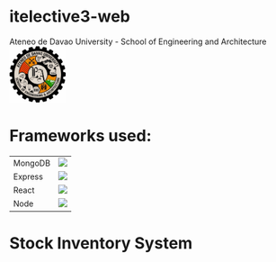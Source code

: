 # itelective3-web
<div style="display:flex; position:relative; margin:auto; padding:10px text-align:center;">
Ateneo de Davao University - School of Engineering and Architecture
</div>
<img src="addu-sea-logo.jpg" style="text-align: center;" height="100px" width="100px">

# Frameworks used:
<table>
    <tr>
        <td>MongoDB</td>
        <td><img src="https://encrypted-tbn0.gstatic.com/images?q=tbn:ANd9GcRy1E249a95askTT01RMD4JQpG2MiG6MKKZ_Ey3746E&s"></td>
    </tr>
    <tr>
        <td>Express</td>
        <td><img src="https://w7.pngwing.com/pngs/925/447/png-transparent-express-js-node-js-javascript-mongodb-node-js-text-trademark-logo.png" width="100px"></td>
    </tr>
    <tr>
        <td>React</td>
        <td><img src="https://upload.wikimedia.org/wikipedia/commons/thumb/a/a7/React-icon.svg/2300px-React-icon.svg.png" width="100px"></td>
    </tr>
    <tr>
        <td>Node</td>
        <td><img src="https://www.javatpoint.com/js/nodejs/images/node-js-tutorial.png" width="100px"></td>
    </tr>
</table>

# Stock Inventory System

